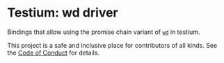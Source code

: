 # Testium: wd driver

Bindings that allow using the promise chain variant of [`wd`](https://github.com/admc/wd/) in testium.

This project is a safe and inclusive place
for contributors of all kinds.
See the [Code of Conduct](CODE_OF_CONDUCT.md)
for details.

